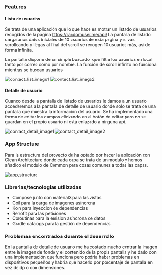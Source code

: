 ### Features

#### Lista de usuarios
Se trata de una aplicación que lo que hace es motrar un listado de usuarios recogidos de la pagina https://randomuser.me/api/
La pantalla de listado carga unos datos iniciales de 10 usuarios de esta pagina y si vas scrolleando y llegas al final del scroll se recogen 10 usuarios más, asi de forma infinita.

La pantalla dispone de un simple buscador que filtra los usuarios en local tanto por correo como por nombre. La función de scroll infinito no funciona mientras se buscan usuarios

![contact_list_image1](https://github.com/Javi1994/AltenTechnicalTest/blob/master/images/Captura.JPG)
![contact_list_image2](https://github.com/Javi1994/AltenTechnicalTest/blob/master/images/Captura2.JPG)

#### Detalle de usuario
Cuando desde la pantalla de listado de usuarios le damos a un usuario accederemos a la pantalla de detalle de usuario donde solo se trata de una pantalla que muestra la información del usuario.
Se ha implementado una forma de editar los campos clickando en el botón de editar pero no se guardan en el propio usuario ni está enlazado a ninguna api.

![contact_detail_image1](https://github.com/Javi1994/AltenTechnicalTest/blob/master/images/contact_detail.JPG)
![contact_detail_image2](https://github.com/Javi1994/AltenTechnicalTest/blob/master/images/contact_detail_edit.JPG)

### App Structure
Para la estructura del proyecto de ha optado por hacer la aplicación con Clean Architecture donde cada capa se trata de un modulo y hemos añadido el modulo de Common para cosas comunes a todas las capas.

![app_structure](https://github.com/Javi1994/AltenTechnicalTest/blob/master/images/Captura5.JPG)

### Librerias/tecnologias utilizadas
- Compose junto con material3 para las vistas
- Coil para la carga de imagenes asíncrona
- Koin para inyeccion de dependencias
- Retrofit para las peticiones
- Coroutinas para la emision asíncrona de datos
- Gradle catalogs para la gestión de dependencias

### Problemas encontrados durante el desarrollo
En la pantalla de detalle de usuario me ha costado mucho centrar la imagen entre la imagen de fondo y el contenido de la propia pantalla y he dado con una implementación que funciona pero podria haber problemas en dispositivos pequeños y habria que hacerlo por porcentaje de pantalla en vez de dp o con dimensiones.



